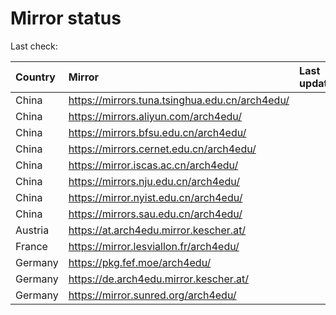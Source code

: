 <script src="./time.js"></script>
# Mirror status
Last check: <script type="text/javascript">localize(1708092998.5706055);</script>

|Country|Mirror|Last update|
|:------|:-----|:----------|
|China|https://mirrors.tuna.tsinghua.edu.cn/arch4edu/|<script type="text/javascript">localize(1708065138);</script>|
|China|https://mirrors.aliyun.com/arch4edu/|<script type="text/javascript">localize(1708065138);</script>|
|China|https://mirrors.bfsu.edu.cn/arch4edu/|<script type="text/javascript">localize(1708065138);</script>|
|China|https://mirrors.cernet.edu.cn/arch4edu/|<script type="text/javascript">localize(1708065138);</script>|
|China|https://mirror.iscas.ac.cn/arch4edu/|<script type="text/javascript">localize(1708065138);</script>|
|China|https://mirrors.nju.edu.cn/arch4edu/|<script type="text/javascript">localize(1708021828);</script>|
|China|https://mirror.nyist.edu.cn/arch4edu/|<script type="text/javascript">localize(1708065138);</script>|
|China|https://mirrors.sau.edu.cn/arch4edu/|<script type="text/javascript">localize(1708065138);</script>|
|Austria|https://at.arch4edu.mirror.kescher.at/|<script type="text/javascript">localize(1708065138);</script>|
|France|https://mirror.lesviallon.fr/arch4edu/|<script type="text/javascript">localize(1708065138);</script>|
|Germany|https://pkg.fef.moe/arch4edu/|<script type="text/javascript">localize(1708065138);</script>|
|Germany|https://de.arch4edu.mirror.kescher.at/|<script type="text/javascript">localize(1708065138);</script>|
|Germany|https://mirror.sunred.org/arch4edu/|<script type="text/javascript">localize(1708065138);</script>|

<script src="./tablefilter/tablefilter.js"></script>
<script src="./table.js"></script>